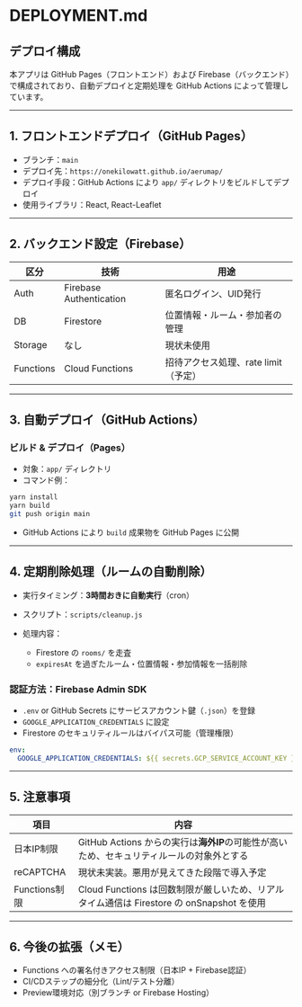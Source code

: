 # DEPLOYMENT.md

## デプロイ構成

本アプリは GitHub Pages（フロントエンド）および Firebase（バックエンド）で構成されており、自動デプロイと定期処理を GitHub Actions によって管理しています。

---

## 1. フロントエンドデプロイ（GitHub Pages）

* ブランチ：`main`
* デプロイ先：`https://onekilowatt.github.io/aerumap/`
* デプロイ手段：GitHub Actions により `app/` ディレクトリをビルドしてデプロイ
* 使用ライブラリ：React, React-Leaflet

---

## 2. バックエンド設定（Firebase）

| 区分        | 技術                      | 用途                      |
| --------- | ----------------------- | ----------------------- |
| Auth      | Firebase Authentication | 匿名ログイン、UID発行            |
| DB        | Firestore               | 位置情報・ルーム・参加者の管理         |
| Storage   | なし                      | 現状未使用                   |
| Functions | Cloud Functions         | 招待アクセス処理、rate limit（予定） |

---

## 3. 自動デプロイ（GitHub Actions）

### ビルド & デプロイ（Pages）

* 対象：`app/` ディレクトリ
* コマンド例：

```bash
yarn install
yarn build
git push origin main
```

* GitHub Actions により `build` 成果物を GitHub Pages に公開

---

## 4. 定期削除処理（ルームの自動削除）

* 実行タイミング：**3時間おきに自動実行**（cron）
* スクリプト：`scripts/cleanup.js`
* 処理内容：

  * Firestore の `rooms/` を走査
  * `expiresAt` を過ぎたルーム・位置情報・参加情報を一括削除

### 認証方法：Firebase Admin SDK

* `.env` or GitHub Secrets にサービスアカウント鍵（`.json`）を登録
* `GOOGLE_APPLICATION_CREDENTIALS` に設定
* Firestore のセキュリティルールはバイパス可能（管理権限）

```yaml
env:
  GOOGLE_APPLICATION_CREDENTIALS: ${{ secrets.GCP_SERVICE_ACCOUNT_KEY }}
```

---

## 5. 注意事項

| 項目          | 内容                                                               |
| ----------- | ---------------------------------------------------------------- |
| 日本IP制限      | GitHub Actions からの実行は**海外IP**の可能性が高いため、セキュリティルールの対象外とする          |
| reCAPTCHA   | 現状未実装。悪用が見えてきた段階で導入予定                                            |
| Functions制限 | Cloud Functions は回数制限が厳しいため、リアルタイム通信は Firestore の onSnapshot を使用 |

---

## 6. 今後の拡張（メモ）

* Functions への署名付きアクセス制限（日本IP + Firebase認証）
* CI/CDステップの細分化（Lint/テスト分離）
* Preview環境対応（別ブランチ or Firebase Hosting）

